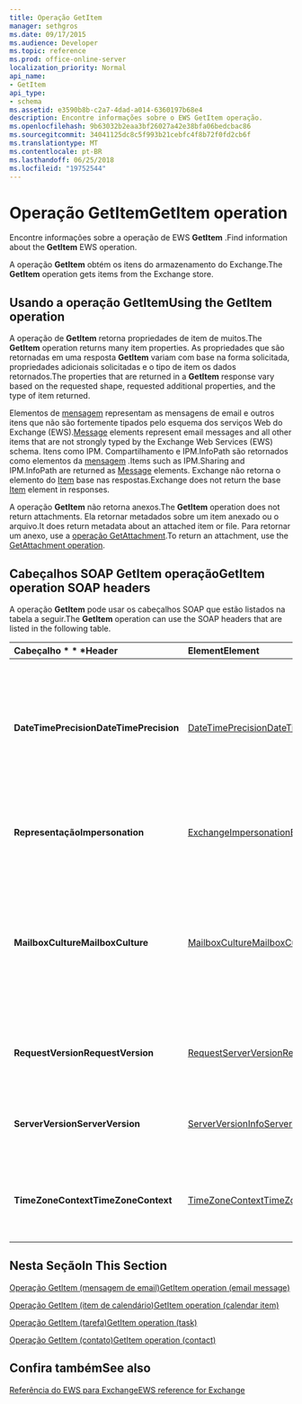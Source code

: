 ```yaml
---
title: Operação GetItem
manager: sethgros
ms.date: 09/17/2015
ms.audience: Developer
ms.topic: reference
ms.prod: office-online-server
localization_priority: Normal
api_name:
- GetItem
api_type:
- schema
ms.assetid: e3590b8b-c2a7-4dad-a014-6360197b68e4
description: Encontre informações sobre o EWS GetItem operação.
ms.openlocfilehash: 9b63032b2eaa3bf26027a42e38bfa06bedcbac86
ms.sourcegitcommit: 34041125dc8c5f993b21cebfc4f8b72f0fd2cb6f
ms.translationtype: MT
ms.contentlocale: pt-BR
ms.lasthandoff: 06/25/2018
ms.locfileid: "19752544"
---
```

# <a name="getitem-operation"></a><span data-ttu-id="1b58a-103">Operação GetItem</span><span class="sxs-lookup"><span data-stu-id="1b58a-103">GetItem operation</span></span>

<span data-ttu-id="1b58a-104">Encontre informações sobre a operação de EWS **GetItem** .</span><span class="sxs-lookup"><span data-stu-id="1b58a-104">Find information about the **GetItem** EWS operation.</span></span> 
  
<span data-ttu-id="1b58a-105">A operação **GetItem** obtém os itens do armazenamento do Exchange.</span><span class="sxs-lookup"><span data-stu-id="1b58a-105">The **GetItem** operation gets items from the Exchange store.</span></span> 
  
## <a name="using-the-getitem-operation"></a><span data-ttu-id="1b58a-106">Usando a operação GetItem</span><span class="sxs-lookup"><span data-stu-id="1b58a-106">Using the GetItem operation</span></span>

<span data-ttu-id="1b58a-107">A operação de **GetItem** retorna propriedades de item de muitos.</span><span class="sxs-lookup"><span data-stu-id="1b58a-107">The **GetItem** operation returns many item properties.</span></span> <span data-ttu-id="1b58a-108">As propriedades que são retornadas em uma resposta **GetItem** variam com base na forma solicitada, propriedades adicionais solicitadas e o tipo de item os dados retornados.</span><span class="sxs-lookup"><span data-stu-id="1b58a-108">The properties that are returned in a **GetItem** response vary based on the requested shape, requested additional properties, and the type of item returned.</span></span> 
  
<span data-ttu-id="1b58a-109">Elementos de [mensagem](message-ex15websvcsotherref.md) representam as mensagens de email e outros itens que não são fortemente tipados pelo esquema dos serviços Web do Exchange (EWS).</span><span class="sxs-lookup"><span data-stu-id="1b58a-109">[Message](message-ex15websvcsotherref.md) elements represent email messages and all other items that are not strongly typed by the Exchange Web Services (EWS) schema.</span></span> <span data-ttu-id="1b58a-110">Itens como IPM. Compartilhamento e IPM.InfoPath são retornados como elementos da [mensagem](message-ex15websvcsotherref.md) .</span><span class="sxs-lookup"><span data-stu-id="1b58a-110">Items such as IPM.Sharing and IPM.InfoPath are returned as [Message](message-ex15websvcsotherref.md) elements.</span></span> <span data-ttu-id="1b58a-111">Exchange não retorna o elemento do [Item](item.md) base nas respostas.</span><span class="sxs-lookup"><span data-stu-id="1b58a-111">Exchange does not return the base [Item](item.md) element in responses.</span></span> 
  
<span data-ttu-id="1b58a-112">A operação **GetItem** não retorna anexos.</span><span class="sxs-lookup"><span data-stu-id="1b58a-112">The **GetItem** operation does not return attachments.</span></span> <span data-ttu-id="1b58a-113">Ela retornar metadados sobre um item anexado ou o arquivo.</span><span class="sxs-lookup"><span data-stu-id="1b58a-113">It does return metadata about an attached item or file.</span></span> <span data-ttu-id="1b58a-114">Para retornar um anexo, use a [operação GetAttachment](getattachment-operation.md).</span><span class="sxs-lookup"><span data-stu-id="1b58a-114">To return an attachment, use the [GetAttachment operation](getattachment-operation.md).</span></span>
  
## <a name="getitem-operation-soap-headers"></a><span data-ttu-id="1b58a-115">Cabeçalhos SOAP GetItem operação</span><span class="sxs-lookup"><span data-stu-id="1b58a-115">GetItem operation SOAP headers</span></span>

<span data-ttu-id="1b58a-116">A operação **GetItem** pode usar os cabeçalhos SOAP que estão listados na tabela a seguir.</span><span class="sxs-lookup"><span data-stu-id="1b58a-116">The **GetItem** operation can use the SOAP headers that are listed in the following table.</span></span> 
  
|<span data-ttu-id="1b58a-117">Cabeçalho \* \* \*</span><span class="sxs-lookup"><span data-stu-id="1b58a-117">****Header****</span></span>|<span data-ttu-id="1b58a-118">****Element****</span><span class="sxs-lookup"><span data-stu-id="1b58a-118">****Element****</span></span>|<span data-ttu-id="1b58a-119">****Descrição****</span><span class="sxs-lookup"><span data-stu-id="1b58a-119">****Description****</span></span>|
|:-----|:-----|:-----|
|<span data-ttu-id="1b58a-120">**DateTimePrecision**</span><span class="sxs-lookup"><span data-stu-id="1b58a-120">**DateTimePrecision**</span></span> <br/> |[<span data-ttu-id="1b58a-121">DateTimePrecision</span><span class="sxs-lookup"><span data-stu-id="1b58a-121">DateTimePrecision</span></span>](datetimeprecision.md) <br/> |<span data-ttu-id="1b58a-122">Especifica a resolução dos valores de data/hora nas respostas do servidor, em segundos ou em milissegundos.</span><span class="sxs-lookup"><span data-stu-id="1b58a-122">Specifies the resolution of data/time values in responses from the server, either in seconds or in milliseconds.</span></span>  <br/> |
|<span data-ttu-id="1b58a-123">**Representação**</span><span class="sxs-lookup"><span data-stu-id="1b58a-123">**Impersonation**</span></span> <br/> |[<span data-ttu-id="1b58a-124">ExchangeImpersonation</span><span class="sxs-lookup"><span data-stu-id="1b58a-124">ExchangeImpersonation</span></span>](exchangeimpersonation.md) <br/> |<span data-ttu-id="1b58a-125">Identifica o usuário que o aplicativo cliente está representando.</span><span class="sxs-lookup"><span data-stu-id="1b58a-125">Identifies the user whom the client application is impersonating.</span></span>  <br/> |
|<span data-ttu-id="1b58a-126">**MailboxCulture**</span><span class="sxs-lookup"><span data-stu-id="1b58a-126">**MailboxCulture**</span></span> <br/> |[<span data-ttu-id="1b58a-127">MailboxCulture</span><span class="sxs-lookup"><span data-stu-id="1b58a-127">MailboxCulture</span></span>](mailboxculture.md) <br/> |<span data-ttu-id="1b58a-128">Identifica a cultura, conforme definido no RFC 3066, "Marcas para a identificação de idiomas", que será usada para acessar a caixa de correio.</span><span class="sxs-lookup"><span data-stu-id="1b58a-128">Identifies the culture, as defined in RFC 3066, "Tags for the Identification of Languages", to be used to access the mailbox.</span></span>  <br/> |
|<span data-ttu-id="1b58a-129">**RequestVersion**</span><span class="sxs-lookup"><span data-stu-id="1b58a-129">**RequestVersion**</span></span> <br/> |[<span data-ttu-id="1b58a-130">RequestServerVersion</span><span class="sxs-lookup"><span data-stu-id="1b58a-130">RequestServerVersion</span></span>](requestserverversion.md) <br/> |<span data-ttu-id="1b58a-131">Identifica a versão do esquema para a solicitação de operação.</span><span class="sxs-lookup"><span data-stu-id="1b58a-131">Identifies the schema version for the operation request.</span></span>  <br/> |
|<span data-ttu-id="1b58a-132">**ServerVersion**</span><span class="sxs-lookup"><span data-stu-id="1b58a-132">**ServerVersion**</span></span> <br/> |[<span data-ttu-id="1b58a-133">ServerVersionInfo</span><span class="sxs-lookup"><span data-stu-id="1b58a-133">ServerVersionInfo</span></span>](serverversioninfo.md) <br/> |<span data-ttu-id="1b58a-134">Identifica a versão do servidor que respondeu à solicitação.</span><span class="sxs-lookup"><span data-stu-id="1b58a-134">Identifies the version of the server that responded to the request.</span></span>  <br/> |
|<span data-ttu-id="1b58a-135">**TimeZoneContext**</span><span class="sxs-lookup"><span data-stu-id="1b58a-135">**TimeZoneContext**</span></span> <br/> |[<span data-ttu-id="1b58a-136">TimeZoneContext</span><span class="sxs-lookup"><span data-stu-id="1b58a-136">TimeZoneContext</span></span>](timezonecontext.md) <br/> |<span data-ttu-id="1b58a-137">Identifica o fuso horário a ser usado para todas as respostas do servidor.</span><span class="sxs-lookup"><span data-stu-id="1b58a-137">Identifies the time zone to be used for all responses from the server.</span></span>  <br/> |
   
## <a name="in-this-section"></a><span data-ttu-id="1b58a-138">Nesta Seção</span><span class="sxs-lookup"><span data-stu-id="1b58a-138">In This Section</span></span>

[<span data-ttu-id="1b58a-139">Operação GetItem (mensagem de email)</span><span class="sxs-lookup"><span data-stu-id="1b58a-139">GetItem operation (email message)</span></span>](getitem-operation-email-message.md)
  
[<span data-ttu-id="1b58a-140">Operação GetItem (item de calendário)</span><span class="sxs-lookup"><span data-stu-id="1b58a-140">GetItem operation (calendar item)</span></span>](getitem-operation-calendar-item.md)
  
[<span data-ttu-id="1b58a-141">Operação GetItem (tarefa)</span><span class="sxs-lookup"><span data-stu-id="1b58a-141">GetItem operation (task)</span></span>](getitem-operation-task.md)
  
[<span data-ttu-id="1b58a-142">Operação GetItem (contato)</span><span class="sxs-lookup"><span data-stu-id="1b58a-142">GetItem operation (contact)</span></span>](getitem-operation-contact.md)
  
## <a name="see-also"></a><span data-ttu-id="1b58a-143">Confira também</span><span class="sxs-lookup"><span data-stu-id="1b58a-143">See also</span></span>



[<span data-ttu-id="1b58a-144">Referência do EWS para Exchange</span><span class="sxs-lookup"><span data-stu-id="1b58a-144">EWS reference for Exchange</span></span>](ews-reference-for-exchange.md)

